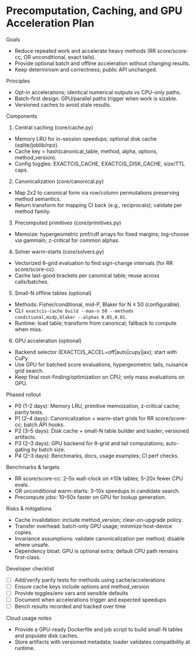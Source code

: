 # Precomputation, Caching, and GPU Acceleration Plan

Goals
- Reduce repeated work and accelerate heavy methods (RR score/score-cc, OR unconditional, exact tails).
- Provide optional batch and offline acceleration without changing results.
- Keep determinism and correctness; public API unchanged.

Principles
- Opt-in accelerations; identical numerical outputs vs CPU-only paths.
- Batch-first design: GPU/parallel paths trigger when work is sizable.
- Versioned caches to avoid stale results.

Components
1) Central caching (core/cache.py)
- Memory LRU for in-session speedups; optional disk cache (sqlite/joblib/npz).
- Cache key = hash(canonical_table, method, alpha, options, method_version).
- Config toggles: EXACTCIS_CACHE, EXACTCIS_DISK_CACHE, size/TTL caps.

2) Canonicalization (core/canonical.py)
- Map 2x2 to canonical form via row/column permutations preserving method semantics.
- Return transform for mapping CI back (e.g., reciprocals); validate per method family.

3) Precomputed primitives (core/primitives.py)
- Memoize: hypergeometric pmf/cdf arrays for fixed margins; log-choose via gammaln; z-critical for common alphas.

4) Solver warm-starts (core/solvers.py)
- Vectorized θ-grid evaluation to find sign-change intervals (for RR score/score-cc).
- Cache last-good brackets per canonical table; reuse across calls/batches.

5) Small-N offline tables (optional)
- Methods: Fisher/conditional, mid-P, Blaker for N ≤ 50 (configurable).
- CLI: `exactcis-cache build --max-n 50 --methods conditional,midp,blaker --alphas 0.05,0.01`.
- Runtime: load table; transform from canonical; fallback to compute when miss.

6) GPU acceleration (optional)
- Backend selector (EXACTCIS_ACCEL=off|auto|cupy|jax); start with CuPy.
- Use GPU for batched score evaluations, hypergeometric tails, nuisance grid search.
- Keep final root-finding/optimization on CPU; only mass evaluations on GPU.

Phased rollout
- P0 (1–2 days): Memory LRU, primitive memoization, z-critical cache; parity tests.
- P1 (2–4 days): Canonicalization + warm-start grids for RR score/score-cc; batch API hooks.
- P2 (3–5 days): Disk cache + small-N table builder and loader; versioned artifacts.
- P3 (2–3 days): GPU backend for θ-grid and tail computations; auto-gating by batch size.
- P4 (2–3 days): Benchmarks, docs, usage examples; CI perf checks.

Benchmarks & targets
- RR score/score-cc: 2–5x wall-clock on ≥10k tables; 5–20x fewer CPU evals.
- OR unconditional warm-starts: 3–10x speedups in candidate search.
- Precompute jobs: 10–50x faster on GPU for lookup generation.

Risks & mitigations
- Cache invalidation: include method_version; clear-on-upgrade policy.
- Transfer overhead: batch-only GPU usage; minimize host-device copies.
- Invariance assumptions: validate canonicalization per method; disable where unsafe.
- Dependency bloat: GPU is optional extra; default CPU path remains first-class.

Developer checklist
- [ ] Add/verify parity tests for methods using cache/accelerations
- [ ] Ensure cache keys include options and method_version
- [ ] Provide toggles/env vars and sensible defaults
- [ ] Document when accelerations trigger and expected speedups
- [ ] Bench results recorded and tracked over time

Cloud usage notes
- Provide a GPU-ready Dockerfile and job script to build small-N tables and populate disk caches.
- Store artifacts with versioned metadata; loader validates compatibility at runtime.
